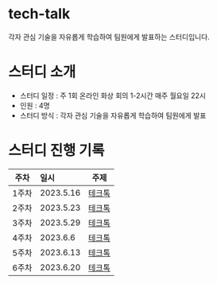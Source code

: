 # tech-talk
각자 관심 기술을 자유롭게 학습하여 팀원에게 발표하는 스터디입니다.

# 스터디 소개
- 스터디 일정 : 주 1회 온라인 화상 회의 1-2시간 매주 월요일 22시
- 인원 : 4명
- 스터디 방식 : 각자 관심 기술을 자유롭게 학습하여 팀원에게 발표
    
# 스터디 진행 기록
|주차|일시|주제|
|:---:|:---|:---:|
|1주차|2023.5.16|[테크톡](https://github.com/happy-developers/tech-talk/issues/1)  
|2주차|2023.5.23|[테크톡](https://github.com/happy-developers/tech-talk/issues/4)
|3주차|2023.5.29|[테크톡](https://github.com/happy-developers/tech-talk/issues/6)
|4주차|2023.6.6|[테크톡](https://github.com/happy-developers/tech-talk/issues/9)
|5주차|2023.6.13|[테크톡](https://github.com/happy-developers/tech-talk/issues/10)
|6주차|2023.6.20|[테크톡](https://github.com/happy-developers/tech-talk/issues/11)
